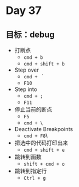 # Day 37

## 目标：debug

- 打断点
  - `cmd + b`
  - `cmd + shift + b`
- Step over
  - `cmd + ` `
  - `F10`
- Step into
  - `cmd + ;`
  - `F11`
- 停止当前的断点
  - `F5`
  - `cmd + \`
- Deactivate Breakpoints
  - `cmd + F8`\
- 把选中的代码打印出来
  - `cmd + shift + e`
- 跳转到函数
  - `shift + cmd + o `
- 跳转到指定行
  - `Ctrl + g`
